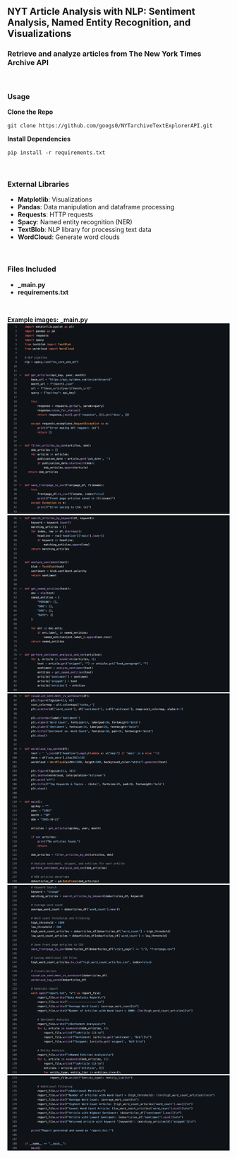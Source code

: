 ## NYT Article Analysis with NLP: Sentiment Analysis, Named Entity Recognition, and Visualizations
### Retrieve and analyze articles from The New York Times Archive API

<br>

### Usage
**Clone the Repo**
```
git clone https://github.com/googs0/NYTarchiveTextExplorerAPI.git
```

**Install Dependencies**
```
pip install -r requirements.txt
```

<br>

### External Libraries
- **Matplotlib**: Visualizations
- **Pandas**: Data manipulation and dataframe processing 
- **Requests**: HTTP requests
- **Spacy**: Named entity recognition (NER)
- **TextBlob**: NLP library for processing text data
- **WordCloud**: Generate word clouds

<br>

### Files Included
- **_main.py**
- **requirements.txt**

<br>

**Example images:**
**_main.py**
![NYT1](/assets/img/nyt1.png)
![NYT2](/assets/img/nyt2.png)
![NYT3](/assets/img/nyt3.png)
![NYT4](/assets/img/nyt4.png)
![NYT5](/assets/img/nyt5.png)

